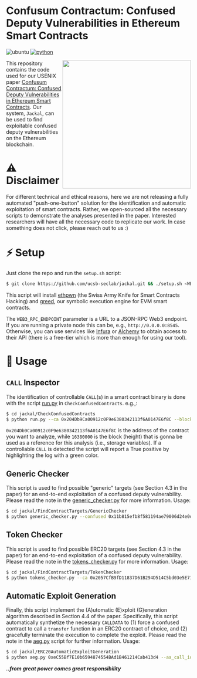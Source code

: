 # Confusum Contractum: Confused Deputy Vulnerabilities in Ethereum Smart Contracts

![ubuntu](https://img.shields.io/badge/Ubuntu-20.04+-yellow)
[![python](https://img.shields.io/badge/Python-3.11+-3776AB.svg?style=flat&logo=python&logoColor=white)](https://www.python.org)

<a href="https://sites.cs.ucsb.edu/~vigna/publications/2023_USENIX_Confusum.pdf"> <img align="right" width="350"  src="https://github.com/ucsb-seclab/jackal/assets/4940271/17ddd3c6-8d04-4fd1-bdf2-2fe74f9bcd27"> </a>

This repository contains the code used for our USENIX paper <a href="https://sites.cs.ucsb.edu/~vigna/publications/2023_USENIX_Confusum.pdf">Confusum Contractum: Confused Deputy Vulnerabilities in Ethereum Smart Contracts</a>.
Our system, `Jackal`, can be used to find exploitable confused deputy vulnerabilities on the Ethereum blockchain.

# ⚠️ Disclaimer 

For different technical and ethical reasons, here we are not releasing a fully automated "push-one-button" solution for the identification and automatic exploitation of smart contracts. Rather, we open-sourced all the necessary scripts to demonstrate the analyses presented in the paper. Interested researchers will have all the necessary code to replicate our work. In case something does not click, please reach out to us :)

# ⚡️ Setup

Just clone the repo and run the `setup.sh` script:

```bash
$ git clone https://github.com/ucsb-seclab/jackal.git && ./setup.sh <WEB3_RPC_ENDPOINT>
```

This script will install [ethpwn](https://github.com/ethpwn/ethpwn) (the Swiss Army Knife for Smart Contracts Hacking) and [greed](https://github.com/ucsb-seclab/greed), our symbolic execution engine for EVM smart contracts. 

The `WEB3_RPC_ENDPOINT` parameter is a URL to a JSON-RPC Web3 endpoint. If you are running a private node this can be, e.g., `http://0.0.0.0:8545`. Otherwise, you can use services like [Infura](https://www.infura.io/) or [Alchemy](https://www.alchemy.com/) to obtain access to their API (there is a free-tier which is more than enough for using our tool).



# 🚀 Usage

## `CALL` Inspector

The identification of controllable `CALL`(s) in a smart contract binary is done with the script [run.py](https://github.com/ucsb-seclab/jackal/blob/master/CheckConfusedContracts/run.py) in `CheckConfusedContracts`. e.g.,:

```bash
$ cd jackal/CheckConfusedContracts
$ python run.py --ca 0x204Db9Ca00912c0F9e6380342113f6A0147E6f8C --block 16380000 
```

`0x204Db9Ca00912c0F9e6380342113f6A0147E6f8C` is the address of the contract you want to analyze, while `16380000` is the block (height) that is gonna be used as a reference for this analysis (i.e., storage variables).
If a controllable `CALL` is detected the script will report a True positive by highlighting the log with a green color.


## Generic Checker

This script is used to find possible "generic" targets (see Section 4.3 in the paper) for an end-to-end exploitation of a confused deputy vulnerability. Please read the note in the [generic_checker.py](https://github.com/ucsb-seclab/jackal/blob/master/FindContractTargets/GenericChecker/generic_checker.py) for more information. Usage:

```bash
$ cd jackal/FindContractTargets/GenericChecker
$ python generic_checker.py --confused 0x11b815efb8f581194ae79006d24e0d814b7697f6 --target 0xdAC17F958D2ee523a2206206994597C13D831ec7 --tx 0x15bef4b45379ad3dfa676f206c1ce0d9d4a18164d82a0d1a71737652c9456212 --func 0xa9059cbb
```

## Token Checker
This script is used to find possible ERC20 targets (see Section 4.3 in the paper) for an end-to-end exploitation of a confused deputy vulnerability. Please read the note in the [tokens_checker.py](https://github.com/ucsb-seclab/jackal/blob/master/FindContractTargets/TokenChecker/tokens_checker.py.py) for more information. Usage:

```bash
$ cd jackal/FindContractTargets/TokenChecker
$ python tokens_checker.py --ca 0x2057CfB9fD11837D61B294D514C5bd03e5E7189A --block-start 14104827
```

## Automatic Exploit Generation

Finally, this script implement the (A)utomatic (E)xploit (G)eneration algorithm described in Section 4.4 of the paper. Specifically, this script automatically synthetize the necessary `CALLDATA` to (1) force a confused contract to call a `transfer` function in an ERC20 contract of choice, and (2) gracefully terminate the execution to complete the exploit.
Please read the note in the [aeg.py](https://github.com/ucsb-seclab/jackal/blob/master/ERC20AutomaticExploitGeneration/aeg.py) script for further information. Usage:

```bash
$ cd jackal/ERC20AutomaticExploitGeneration
$ python aeg.py 0xeC55Bf7E10b6594874554BAd1B461214Cab413d4 --aa_call_id 0x9f7 --contract_target 0x6B175474E89094C44Da98b954EedeAC495271d0F --function_target_sig 0xa9059cbb --block 11469710 --entry_point 0xcbd8c06a
```



***..from great power comes great responsibility*** 